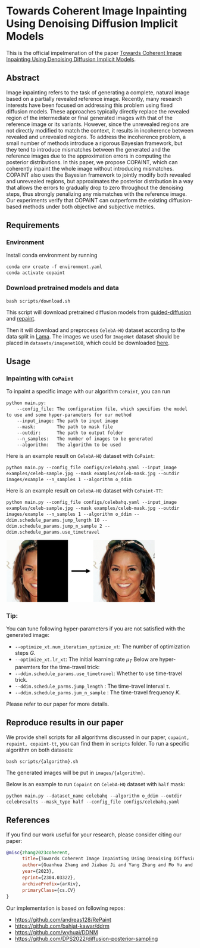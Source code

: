 # Towards Coherent Image Inpainting Using Denoising Diffusion Implicit Models

This is the official impelmenation of the paper [Towards Coherent Image Inpainting Using Denoising Diffusion Implicit Models](https://arxiv.org/pdf/2304.03322.pdf).

## Abstract
Image inpainting refers to the task of generating a complete, natural image based on a partially revealed reference image. Recently, many research interests have been focused on addressing this problem using fixed diffusion models. These approaches typically directly replace the revealed region of the intermediate or final generated images with that of the reference image or its variants.  However, since the unrevealed regions are not directly modified to match the context, it results in incoherence between revealed and unrevealed regions. To address the incoherence problem, a small number of methods introduce a rigorous Bayesian framework, but they tend to introduce mismatches between the generated and the reference images due to the approximation errors in computing the posterior distributions. In this paper, we propose COPAINT, which can coherently inpaint the whole image without introducing mismatches. COPAINT also uses the Bayesian framework to jointly modify both revealed and unrevealed regions, but approximates the posterior distribution in a way that allows the errors to gradually drop to zero throughout the denoising steps, thus strongly penalizing any mismatches with the reference image. Our experiments verify that COPAINT can outperform the existing diffusion-based methods under both objective and subjective metrics.

## Requirements
### Environment
Install conda environment by running
```
conda env create -f environment.yaml
conda activate copaint
```
### Download pretrained models and data
```
bash scripts/download.sh
```
This script will download pretrained diffusion models from [guided-diffusion](https://github.com/openai/guided-diffusion) and [repaint](https://github.com/andreas128/RePaint).

Then it will download and preprocess `CelebA-HQ` dataset according to the data split in [Lama](https://github.com/saic-mdal/lama). The images we used for `ImageNet` dataset should be placed in `datasets/imagenet100`, which could be downloaded [here](https://drive.google.com/drive/folders/1CTBHK8udyGejJEob-HTL1MrmtkqC_3gr?usp=sharing).

## Usage
### Inpainting with `CoPaint`
To inpaint a specific image with our algorithm `CoPaint`, you can run 
```text
python main.py:
    --config_file: The configuration file, which specifies the model to use and some hyper-parameters for our method
    --input_image: The path to input image
    --mask:        The path to mask file 
    --outdir:      The path to output folder
    --n_samples:   The number of images to be generated
    --algorithm:   The algorithm to be used
```
Here is an example result on `CelebA-HQ` dataset with `CoPaint`:
```shell
python main.py --config_file configs/celebahq.yaml --input_image examples/celeb-sample.jpg --mask examples/celeb-mask.jpg --outdir images/example --n_samples 1 --algorithm o_ddim 
```
Here is an example result on `CelebA-HQ` dataset with `CoPaint-TT`:
```shell
python main.py --config_file configs/celebahq.yaml --input_image examples/celeb-sample.jpg --mask examples/celeb-mask.jpg --outdir images/example --n_samples 1 --algorithm o_ddim --ddim.schedule_params.jump_length 10 --ddim.schedule_params.jump_n_sample 2 --ddim.schedule_params.use_timetravel
```

<img src="assets/sample.png" width=400px>

### Tip:
You can tune following hyper-parameters if you are not satisfied with the generated image:
* `--optimize_xt.num_iteration_optimize_xt`: The number of optimization steps $G$.
* `--optimize_xt.lr_xt`: The initial learning rate $\mu_T$
Below are hyper-paremters for the time-travel trick:
* `--ddim.schedule_params.use_timetravel`: Whether to use time-travel trick.
* `--ddim.schedule_parms.jump_length` : The time-travel interval $\tau$.
* `--ddim.schedule_parms.jum_n_sample` : The time-travel frequency $K$.

Please refer to our paper for more details.

## Reproduce results in our paper
We provide shell scripts for all algorithms discussed in our paper, `copaint, repaint, copaint-tt`, you can find them in `scripts` folder. To run a specific algorithm on both datasets:
```shell
bash scripts/{algorithm}.sh
```
The generated images will be put in `images/{algorithm}`.

Below is an example to run `Copaint` on `CelebA-HQ` dataset with `half` mask:
```shell
python main.py --dataset_name celebahq --algorithm o_ddim --outdir celebresults --mask_type half --config_file configs/celebahq.yaml
```

## References
If you find our work useful for your research, please consider citing our paper:
```bibtex
@misc{zhang2023coherent,
      title={Towards Coherent Image Inpainting Using Denoising Diffusion Implicit Models},
      author={Guanhua Zhang and Jiabao Ji and Yang Zhang and Mo Yu and Tommi Jaakkola and Shiyu Chang},
      year={2023},
      eprint={2304.03322},
      archivePrefix={arXiv},
      primaryClass={cs.CV}
}
```

Our implementation is based on following repos:
* https://github.com/andreas128/RePaint
* https://github.com/bahjat-kawar/ddrm
* https://github.com/wyhuai/DDNM
* https://github.com/DPS2022/diffusion-posterior-sampling
